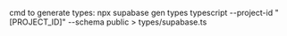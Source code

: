 cmd to generate types: npx supabase gen types typescript --project-id "[PROJECT_ID]" --schema public > types/supabase.ts
